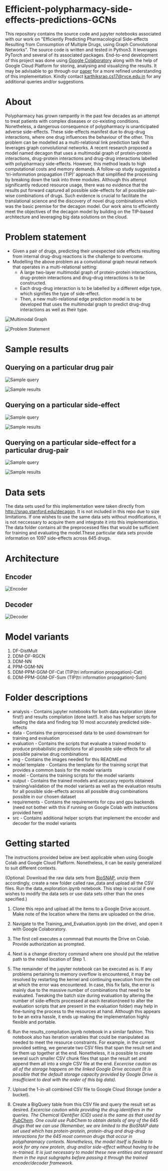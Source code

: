 # Efficient-polypharmacy-side-effects-predictions-GCNs
 This repository contains the source code and jupyter notebooks associated with our work on "Efficiently Predicting Pharmacological Side-effects Resulting from   Consumption of Multiple Drugs, using Graph Convolutional Networks". The source code is written and tested in Python3. It leverages PyTorch and several of its associated packages. End-to-end development of this project was done using [Google Colaboratory](https://colab.research.google.com/) along with the help of Google Cloud Platform for storing, analysing and visualizing the results. It may be advisable to go through our [paper]() for a more refined understanding of this implementation. Kindly contact karthiksrao.cs17@rvce.edu.in for any additional queries and/or suggestions. 

# About 
 Polypharmacy has grown rampantly in the past few decades as an attempt to treat patients with complex diseases or co-existing conditions. Nonetheless, a dangerous consequence of polypharmacy is unanticipated adverse side-effects. These side-effects manifest due to drug-drug interactions, where one drug influences the behaviour of the other. This problem can be modelled as a multi-relational link prediction task that leverages graph convolutional networks. A recent research proposed a model named decagon that uses a multimodal graph of protein-protein interactions, drug-protein interactions and drug-drug interactions labelled with polypharmacy side-effects. However, this method leads to high computational costs and memory demands. A follow-up study suggested a ‘tri-information propagation (TIP)’ approach that simplified the processing by breaking down the task into three modules. Although this attempt significantly reduced resource usage, there was no evidence that the results put forward captured all possible side-effects for all possible pair-wise combinations of drugs. Such evidence is crucial to facilitate the translational science and the discovery of novel drug combinations which was the basic premise for the decagon model. Our work aims to efficiently meet the objectives of the decagon model by building on the TIP-based architecture and leveraging big data solutions on the cloud. 

# Problem statement 
* Given a pair of drugs, predicting their unexpected side effects resulting from internal drug-drug reactions is the challenge to overcome.
* Modelling the above problem as a convolutional graph neural network that operates in a multi-relational setting: 
   * A large two-layer multimodal graph of protein-protein interactions, drug-protein interactions and drug-drug interactions is to be constructed. 
   * Each drug-drug interaction is to be labelled by a different edge type, which signifies the type of side-effect. 
   *	Then, a new multi-relational edge prediction model is to be developed that uses the multimodal graph to predict drug-drug interactions as well as their type.

![Multimodal Graph](/img/multimodal_graph.png)

![Problem Statement](/img/problem_statement.png)


# Sample results
## Querying on a particular drug pair
![Sample query](/img/sample_query_1.png) 

![Sample results](/img/sample_query_results_1.png)  

## Querying on a particular side-effect 
![Sample query](/img/sample_query_2.png)  

![Sample results](/img/sample_query_results_2.png)  

## Querying on a particular side-effect for a particular drug-pair 
![Sample query](/img/sample_query_3.png)  

![Sample results](/img/sample_query_results_3.png)  

# Data sets
The data sets used for this implementation were taken directly from http://snap.stanford.edu/decagon. It is not included in this repo due to size limitations. If one wishes to use the same data sets without modifications, it is not neccessary to acquire them and integrate it into this implementation. The data folder contains all the preprocessed files that would be sufficient for training and evaluating the model.These particular data sets provide information on 1097 side-effects across 645 drugs.  

# Architecture 

## Encoder 
![Encoder](/img/encoder.png)

## Decoder
![Decoder](/img/decoder.png)

# Model variants 
1. DF-DistMult
2. DDM-DF-RGCN
3. DDM-NN
4. PPM-GGM-NN
5. DDM-PPM-GGM-DF-Cat (TIP(tri information propagation)-Cat)
6. DDM-PPM-GGM-DF-Sum (TIP(tri information propagation)-Sum)

# Folder descriptions
* analysis - Contains jupyter notebooks for both data exploration (done first!) and results compilation (done last!). It also has helper scripts for loading the data and finding top 10 most accurately predicted side-effects
* data - Contains the preprocessed data to be used downstream for training and evaluation 
* evaluation - Contains the scripts that evaluate a trained model to produce probabilistic predictions for all possible side-effects for all possible pairwise drug combinations 
* img - Contains the images needed for this README.md
* model template - Contains the template for the training script that provides a common basis for the model variants
* model - Contains the training scripts for the model variants 
* output - Contains the trained models and accuracy reports obtained training/validation of the model variants as well as the evaluation results for all possible side-effects across all possible drug combinations possible in our chosen dataset
* requirements - Contains the requirements for cpu and gpu backends (need not bother with this if running on Google Colab with instructions provided here)
* src - Contains additional helper scripts that implement the encoder and decoder for the model variants

# Getting started 
The instructions provided below are best applicable when using Google Colab and Google Cloud Platform. Nonetheless, it can be easily generalized to suit different contexts.

(Optional: Download the raw data sets from [BioSNAP](http://snap.stanford.edu/decagon), unzip them accordingly, create a new folder called raw_data and upload all the CSV files. Run the data_exploration.ipynb notebook. This step is crucial if one wishes to modify the data sets or use data sets other than the ones specified.)

1. Clone this repo and upload all the items to a Google Drive account. Make note of the location where the items are uploaded on the drive.  

2. Navigate to the Training_and_Evaluation.ipynb (on the drive), and open it with Google Colaboratory.  

3. The first cell executes a commnad that mounts the Drive on Colab. Provide authorization as prompted.  

4. Next is a change directory command where one should put the relative path to the noted location of Step 1.  

5. The remainder of the jupyter notebook can be executed as is. If any problems pertaining to memory overflow is encountered, it may be resolved by restarting the   kernel and continuing execution from the cell at which the error was encountered. In case, this fix fails, the error is mainly due to the massive number of combinations that need to be evaluated. Tweaking the batch size during evaluation by altering the number of side-effects processed at each iteration(need to alter the evaluation scripts that are present in the evaluation folder) may help in fine-tuning the process to the resources at hand. Although this appears to be an extra hassle, it ends up making the implementation highly flexible and portable.

6. Run the results_compilation.ipynb notebook in a similar fashion. This notebook also has iteration variables that could be manipulated as needed to meet the resource constraints.  For example, in the current provided setting, we generate two CSV files that span the result set and tie them up together at the end. Nonetheless, it is possible to create several such smaller CSV chunk files that span the result set and append them all into a single CSV file at the end.
*Excercise caution as all of the storage happens on the linked Google Drive account (It is possible that the default storage capacity provided by Google Drive is insufficient to deal with the order of this big data).*

7. Upload the 1-in-all combined CSV file to Google Cloud Storage (under a bucket). 

8. Create a BigQuery table from this CSV file and query the result set as desired. 
*Excercise caution while providing the drug identifiers in the queries. The Chemical IDentifier (CID) used is the same as that used by [PubChem](https://pubchem.ncbi.nlm.nih.gov/). One could use PubChem to obtain details of any of the 645 drugs that we can use (Remember, we are limited to the BioSNAP data set used which has protein-protein, protein-drug and drug-drug interactions for the 645 most common drugs that occur in polypharamacy contexts. Nonetheless, the model itself is flexible to work for any new protein, drug and/or side-effect without having to be re-trained. It is just necessary to model these new entities and represent them in the input subgraphs before passing it through the trained encoder/decoder framework.*
